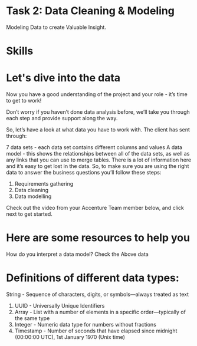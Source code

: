 # Task 2: Data Cleaning & Modeling
Modeling Data to create Valuable Insight. 

# Skills 

# Let's dive into the data
Now you have a good understanding of the project and your role - it’s time to get to work!

Don’t worry if you haven’t done data analysis before, we’ll take you through each step and provide support along the way.

So, let’s have a look at what data you have to work with. The client has sent through:

7 data sets - each data set contains different columns and values
A data model - this shows the relationships between all of the data sets, as well as any links that you can use to merge tables.
There is a lot of information here and it’s easy to get lost in the data. So, to make sure you are using the right data to answer the business questions you’ll follow these steps:

1. Requirements gathering
2. Data cleaning
3. Data modelling

Check out the video from your Accenture Team member below, and click next to get started.

# Here are some resources to help you
How do you interpret a data model?
Check the Above data 

# Definitions of different data types:

String - Sequence of characters, digits, or symbols—always treated as text

1. UUID - Universally Unique Identifiers
2. Array - List with a number of elements in a specific order—typically of the same type
3. Integer - Numeric data type for numbers without fractions
4. Timestamp - Number of seconds that have elapsed since midnight (00:00:00 UTC), 1st January 1970 (Unix time)

